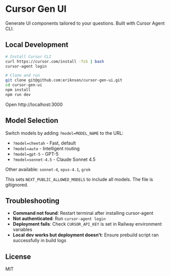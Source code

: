 # Cursor Gen UI

Generate UI components tailored to your questions. Built with Cursor Agent CLI.

## Local Development

```bash
# Install Cursor CLI
curl https://cursor.com/install -fsS | bash
cursor-agent login

# Clone and run
git clone git@github.com:eriknson/cursor-gen-ui.git
cd cursor-gen-ui
npm install
npm run dev
```

Open http://localhost:3000

## Model Selection

Switch models by adding `?model=MODEL_NAME` to the URL:
- `?model=cheetah` - Fast, default
- `?model=auto` - Intelligent routing
- `?model=gpt-5` - GPT-5
- `?model=sonnet-4.5` - Claude Sonnet 4.5

Other available: `sonnet-4`, `opus-4.1`, `grok`

This sets `NEXT_PUBLIC_ALLOWED_MODELS` to include all models. The file is gitignored.

## Troubleshooting

- **Command not found**: Restart terminal after installing cursor-agent
- **Not authenticated**: Run `cursor-agent login`
- **Deployment fails**: Check `CURSOR_API_KEY` is set in Railway environment variables
- **Local dev works but deployment doesn't**: Ensure prebuild script ran successfully in build logs

## License

MIT
